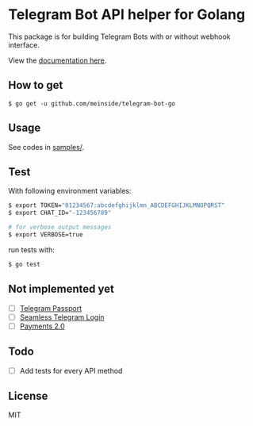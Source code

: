# Telegram Bot API helper for Golang

This package is for building Telegram Bots with or without webhook interface.

View the [documentation here](https://godoc.org/github.com/meinside/telegram-bot-go).

## How to get

```
$ go get -u github.com/meinside/telegram-bot-go
```

## Usage

See codes in [samples/](https://github.com/meinside/telegram-bot-go/tree/master/samples).

## Test

With following environment variables:

```bash
$ export TOKEN="01234567:abcdefghijklmn_ABCDEFGHIJKLMNOPQRST"
$ export CHAT_ID="-123456789"

# for verbose output messages
$ export VERBOSE=true
```

run tests with:

```bash
$ go test
```

## Not implemented yet

- [ ] [Telegram Passport](https://core.telegram.org/bots/api#telegram-passport)
- [ ] [Seamless Telegram Login](https://telegram.org/blog/privacy-discussions-web-bots#meet-seamless-web-bots)
- [ ] [Payments 2.0](https://core.telegram.org/bots/payments)

## Todo

- [ ] Add tests for every API method

## License

MIT

